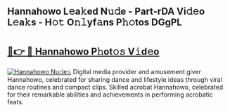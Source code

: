 ## Hannahowo L𝚎a𝚔ed N𝚞𝚍e - Part-rDA Vi𝚍𝚎o L𝚎a𝚔s - H𝚘𝚝 O𝚗𝚕yf𝚊ns P𝚑𝚘tos DGgPL

# <h2><a href="http://kfa1z2.oniu.top/?m=Hannahowo">🔗👉 🔴 Hannahowo P𝚑ot𝚘𝚜 V𝚒d𝚎o</a></h2>

[![Hannahowo Nu𝚍e𝚜](https://i.imgur.com/0qMVB7G.gif)](http://kfa1z2.oniu.top/?m=Hannahowo)
Digital media provider and amusement giver Hannahowo, celebrated for sharing dance and lifestyle ideas through viral dance routines and compact clips. Skilled acrobat Hannahowo, celebrated for their remarkable abilities and achievements in performing acrobatic feats.  
